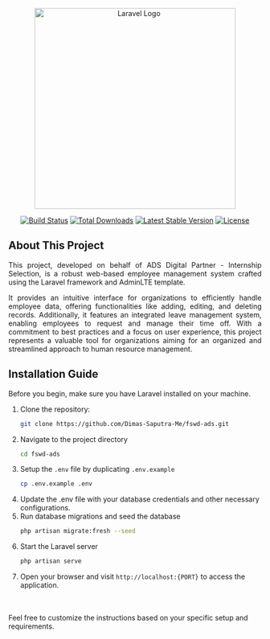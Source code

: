 <p align="center"><a href="https://laravel.com" target="_blank"><img src="https://raw.githubusercontent.com/laravel/art/master/logo-lockup/5%20SVG/2%20CMYK/1%20Full%20Color/laravel-logolockup-cmyk-red.svg" width="400" alt="Laravel Logo"></a></p>

<p align="center">
<a href="https://github.com/laravel/framework/actions"><img src="https://github.com/laravel/framework/workflows/tests/badge.svg" alt="Build Status"></a>
<a href="https://packagist.org/packages/laravel/framework"><img src="https://img.shields.io/packagist/dt/laravel/framework" alt="Total Downloads"></a>
<a href="https://packagist.org/packages/laravel/framework"><img src="https://img.shields.io/packagist/v/laravel/framework" alt="Latest Stable Version"></a>
<a href="https://packagist.org/packages/laravel/framework"><img src="https://img.shields.io/packagist/l/laravel/framework" alt="License"></a>
</p>

## About This Project
<p align="justify">This project, developed on behalf of ADS Digital Partner - Internship Selection, is a robust web-based employee management system crafted using the Laravel framework and AdminLTE template.</p>

<p align="justify">It provides an intuitive interface for organizations to efficiently handle employee data, offering functionalities like adding, editing, and deleting records. Additionally, it features an integrated leave management system, enabling employees to request and manage their time off. With a commitment to best practices and a focus on user experience, this project represents a valuable tool for organizations aiming for an organized and streamlined approach to human resource management.</p>

## Installation Guide
Before you begin, make sure you have Laravel installed on your machine.

1. Clone the repository:
   ```bash
   git clone https://github.com/Dimas-Saputra-Me/fswd-ads.git
   ```
2. Navigate to the project directory
    ```bash
    cd fswd-ads
    ```
3. Setup the `.env` file by duplicating `.env.example`
    ```bash
    cp .env.example .env
    ```
4. Update the .env file with your database credentials and other necessary configurations.
5. Run database migrations and seed the database
    ```bash
    php artisan migrate:fresh --seed
    ```
6. Start the Laravel server
    ```bash
    php artisan serve
    ```
7. Open your browser and visit `http://localhost:{PORT}` to access the application.
</br>
</br>
Feel free to customize the instructions based on your specific setup and requirements.